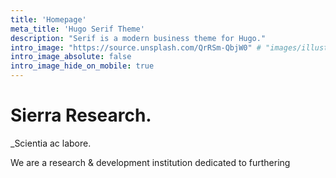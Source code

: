 ```yaml
---
title: 'Homepage'
meta_title: 'Hugo Serif Theme'
description: "Serif is a modern business theme for Hugo."
intro_image: "https://source.unsplash.com/QrRSm-QbjW0" # "images/illustrations/pointing.svg"
intro_image_absolute: false
intro_image_hide_on_mobile: true
---
```


# Sierra Research.

_Scientia ac labore.

We are a research & development institution dedicated to furthering 
